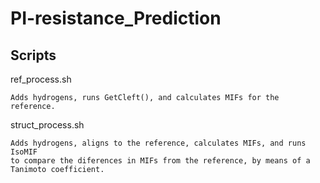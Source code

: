 # PI-resistance_Prediction
## Scripts
ref_process.sh

    Adds hydrogens, runs GetCleft(), and calculates MIFs for the reference.
  
struct_process.sh

    Adds hydrogens, aligns to the reference, calculates MIFs, and runs IsoMIF
    to compare the diferences in MIFs from the reference, by means of a Tanimoto coefficient.
